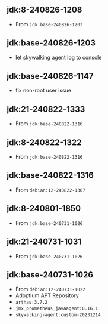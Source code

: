 ## jdk:8-240826-1208

- From `jdk:base-240826-1203`

## jdk:base-240826-1203

- let skywalking agent log to console

## jdk:base-240826-1147

- fix non-root user issue

## jdk:21-240822-1333

- From `jdk:base-240822-1316`

## jdk:8-240822-1322

- From `jdk:base-240822-1316`

## jdk:base-240822-1316

- From `debian:12-240822-1307`

## jdk:8-240801-1850

- From `jdk:base-240731-1026`

## jdk:21-240731-1031

- From `jdk:base-240731-1026`

## jdk:base-240731-1026

- From `debian:12-240731-1022`
- Adoptium APT Repository
- `arthas:3.7.2`
- `jmx_prometheus_javaagent:0.16.1`
- `skywalking-agent:custom-20231214`
